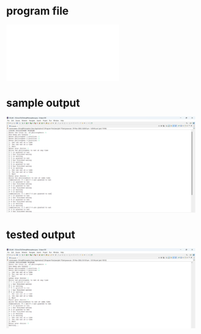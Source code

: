 # program file
![program file](DiningPhilosophers_519.java)

# sample output
![sample output](DiningPhilosophers_519.png)

# tested output
![tested output](DiningPhilosophers_output_519.png)
